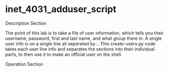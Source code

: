 # inet_4031_adduser_script
Description Section

The point of this lab is to take a file of user information, which tells you their username, password, first and last name, and what group there in. A single user info is on a single line all seperated by :. This create-users.py code takes each user line info and separates the sections into their individual parts, to then use it to make an official user on the shell.  

Operation Section
